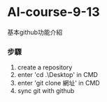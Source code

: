 # AI-course-9-13
基本github功能介紹

### 步驟
1. create a repository
2. enter 'cd .\Desktop' in CMD
3. enter 'git clone 網址' in CMD
4. sync git with github
